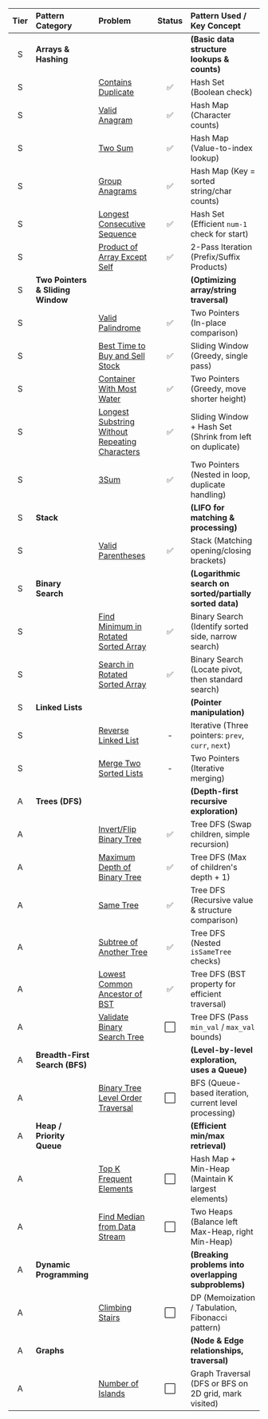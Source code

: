 
| Tier | Pattern Category | Problem | Status | Pattern Used / Key Concept |
| :--: | :--------------- | :---------------------------------------------------- | :----: | :---------------------------------------------------- |
| S | **Arrays & Hashing** | | | **(Basic data structure lookups & counts)** |
| S | | [Contains Duplicate](https://leetcode.com/problems/contains-duplicate/) | ✅ | Hash Set (Boolean check) |
| S | | [Valid Anagram](https://leetcode.com/problems/valid-anagram/) | ✅ | Hash Map (Character counts) |
| S | | [Two Sum](https://leetcode.com/problems/two-sum/) | ✅ | Hash Map (Value-to-index lookup) |
| S | | [Group Anagrams](https://leetcode.com/problems/group-anagrams/) | ✅ | Hash Map (Key = sorted string/char counts) |
| S | | [Longest Consecutive Sequence](https://leetcode.com/problems/longest-consecutive-sequence/) | ✅ | Hash Set (Efficient `num-1` check for start) |
| S | | [Product of Array Except Self](https://leetcode.com/problems/product-of-array-except-self/) | ✅ | 2-Pass Iteration (Prefix/Suffix Products) |
| S | **Two Pointers & Sliding Window** | | | **(Optimizing array/string traversal)** |
| S | | [Valid Palindrome](https://leetcode.com/problems/valid-palindrome/) | ✅ | Two Pointers (In-place comparison) |
| S | | [Best Time to Buy and Sell Stock](https://leetcode.com/problems/best-time-to-buy-and-sell-stock/) | ✅ | Sliding Window (Greedy, single pass) |
| S | | [Container With Most Water](https://leetcode.com/problems/container-with-most-water/) | ✅ | Two Pointers (Greedy, move shorter height) |
| S | | [Longest Substring Without Repeating Characters](https://leetcode.com/problems/longest-substring-without-repeating-characters/) | ✅ | Sliding Window + Hash Set (Shrink from left on duplicate) |
| S | | [3Sum](https://leetcode.com/problems/3sum/) | ✅ | Two Pointers (Nested in loop, duplicate handling) |
| S | **Stack** | | | **(LIFO for matching & processing)** |
| S | | [Valid Parentheses](https://leetcode.com/problems/valid-parentheses/) | ✅ | Stack (Matching opening/closing brackets) |
| S | **Binary Search** | | | **(Logarithmic search on sorted/partially sorted data)** |
| S | | [Find Minimum in Rotated Sorted Array](https://leetcode.com/problems/find-minimum-in-rotated-sorted-array/) | ✅ | Binary Search (Identify sorted side, narrow search) |
| S | | [Search in Rotated Sorted Array](https://leetcode.com/problems/search-in-rotated-sorted-array/) | ✅ | Binary Search (Locate pivot, then standard search) |
| S | **Linked Lists** | | | **(Pointer manipulation)** |
| S | | [Reverse Linked List](https://leetcode.com/problems/reverse-linked-list/) | - | Iterative (Three pointers: `prev`, `curr`, `next`) |
| S | | [Merge Two Sorted Lists](https://leetcode.com/problems/merge-two-sorted-lists/) | - | Two Pointers (Iterative merging) |
| A | **Trees (DFS)** | | | **(Depth-first recursive exploration)** |
| A | | [Invert/Flip Binary Tree](https://leetcode.com/problems/invert-binary-tree/) | ✅ | Tree DFS (Swap children, simple recursion) |
| A | | [Maximum Depth of Binary Tree](https://leetcode.com/problems/maximum-depth-of-binary-tree/) | ✅ | Tree DFS (Max of children's depth + 1) |
| A | | [Same Tree](https://leetcode.com/problems/same-tree/) | ✅ | Tree DFS (Recursive value & structure comparison) |
| A | | [Subtree of Another Tree](https://leetcode.com/problems/subtree-of-another-tree/) | ✅ | Tree DFS (Nested `isSameTree` checks) |
| A | | [Lowest Common Ancestor of BST](https://leetcode.com/problems/lowest-common-ancestor-of-a-binary_search_tree/) | ✅ | Tree DFS (BST property for efficient traversal) |
| A | | [Validate Binary Search Tree](https://leetcode.com/problems/validate-binary-search-tree/) | ⬜ | Tree DFS (Pass `min_val` / `max_val` bounds) |
| A | **Breadth-First Search (BFS)** | | | **(Level-by-level exploration, uses a Queue)** |
| A | | [Binary Tree Level Order Traversal](https://leetcode.com/problems/binary-tree-level-order-traversal/) | ⬜ | BFS (Queue-based iteration, current level processing) |
| A | **Heap / Priority Queue** | | | **(Efficient min/max retrieval)** |
| A | | [Top K Frequent Elements](https://leetcode.com/problems/top-k-frequent-elements/) | ⬜ | Hash Map + Min-Heap (Maintain K largest elements) |
| A | | [Find Median from Data Stream](https://leetcode.com/problems/find-median-from-data-stream/) | ⬜ | Two Heaps (Balance left Max-Heap, right Min-Heap) |
| A | **Dynamic Programming** | | | **(Breaking problems into overlapping subproblems)** |
| A | | [Climbing Stairs](https://leetcode.com/problems/climbing-stairs/) | ⬜ | DP (Memoization / Tabulation, Fibonacci pattern) |
| A | **Graphs** | | | **(Node & Edge relationships, traversal)** |
| A | | [Number of Islands](https://leetcode.com/problems/number-of-islands/) | ⬜ | Graph Traversal (DFS or BFS on 2D grid, mark visited) |
